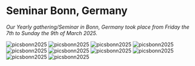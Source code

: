 # Seminar Bonn, Germany

*Our Yearly gathering/Seminar in Bonn, Germany took place from Friday the 7th to Sunday the
9th of March 2025.*

![picsbonn2025](images/bonn2025-1.jpeg)
![picsbonn2025](images/bonn2025-2.jpeg)
![picsbonn2025](images/bonn2025-3.jpeg)
![picsbonn2025](images/bonn2025-8.jpeg)
![picsbonn2025](images/bonn2025-5.jpeg)
![picsbonn2025](images/bonn2025-6.jpeg)
![picsbonn2025](images/bonn2025-7.jpeg)
![picsbonn2025](images/bonn2025-4.jpeg)
![picsbonn2025](images/bonn2025-9.jpeg)
![picsbonn2025](images/bonn2025-10.jpeg)


